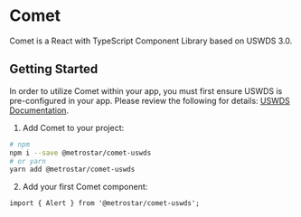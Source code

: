 # Comet

Comet is a React with TypeScript Component Library based on USWDS 3.0.

## Getting Started

In order to utilize Comet within your app, you must first ensure USWDS is pre-configured in your app. Please review the following for details: [USWDS Documentation](https://designsystem.digital.gov/documentation/developers/).

1. Add Comet to your project:

```sh
# npm
npm i --save @metrostar/comet-uswds
# or yarn
yarn add @metrostar/comet-uswds
```

2. Add your first Comet component:

```tsx
import { Alert } from '@metrostar/comet-uswds';
```
